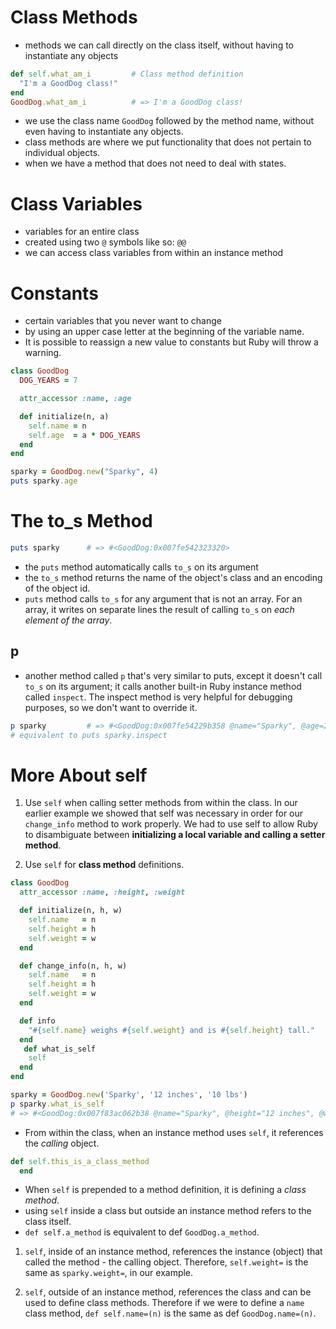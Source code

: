 # Class Methods

- methods we can call directly on the class itself, without having to instantiate any objects

```rb
def self.what_am_i         # Class method definition
  "I'm a GoodDog class!"
end
GoodDog.what_am_i          # => I'm a GoodDog class!
```

- we use the class name ```GoodDog``` followed by the method name, without even having to instantiate any objects.
- class methods are where we put functionality that does not pertain to individual objects.
- when we have a method that does not need to deal with states.

# Class Variables

- variables for an entire class
- created using two ```@``` symbols like so: ```@@```
- we can access class variables from within an instance method

# Constants

- certain variables that you never want to change
- by using an upper case letter at the beginning of the variable name.
- It is possible to reassign a new value to constants but Ruby will throw a warning.

```rb
class GoodDog
  DOG_YEARS = 7

  attr_accessor :name, :age

  def initialize(n, a)
    self.name = n
    self.age  = a * DOG_YEARS
  end
end

sparky = GoodDog.new("Sparky", 4)
puts sparky.age 
```

# The to_s Method

```rb
puts sparky      # => #<GoodDog:0x007fe542323320>
```

- the ```puts``` method automatically calls ```to_s``` on its argument
- the ```to_s``` method returns the name of the object's class and an encoding of the object id.
- ```puts``` method calls ```to_s``` for any argument that is not an array. For an array, it writes on separate lines the result of calling ```to_s``` on *each element of the array*.

## p

- another method called ```p``` that's very similar to puts, except it doesn't call ```to_s``` on its argument; it calls another built-in Ruby instance method called ```inspect```. The inspect method is very helpful for debugging purposes, so we don't want to override it.

```rb
p sparky         # => #<GoodDog:0x007fe54229b358 @name="Sparky", @age=28>
# equivalent to puts sparky.inspect
```

# More About self

1. Use ```self``` when calling setter methods from within the class. In our earlier example we showed that self was necessary in order for our ```change_info``` method to work properly. We had to use self to allow Ruby to disambiguate between **initializing a local variable and calling a setter method**.

2. Use ```self``` for **class method** definitions.

```rb
class GoodDog
  attr_accessor :name, :height, :weight

  def initialize(n, h, w)
    self.name   = n
    self.height = h
    self.weight = w
  end

  def change_info(n, h, w)
    self.name   = n
    self.height = h
    self.weight = w
  end

  def info
    "#{self.name} weighs #{self.weight} and is #{self.height} tall."
  end
   def what_is_self
    self
  end
end

sparky = GoodDog.new('Sparky', '12 inches', '10 lbs')
p sparky.what_is_self
# => #<GoodDog:0x007f83ac062b38 @name="Sparky", @height="12 inches", @weight="10 lbs">

```

- From within the class, when an instance method uses ```self```, it references the *calling* object.

```rb
def self.this_is_a_class_method
  end
```

- When ```self``` is prepended to a method definition, it is defining a *class method*.
- using ```self``` inside a class but outside an instance method refers to the class itself.
- ```def self.a_method``` is equivalent to def ```GoodDog.a_method```.

1. ```self```, inside of an instance method, references the instance (object) that called the method - the calling object. Therefore, ```self.weight=``` is the same as ```sparky.weight=```, in our example.

2. ```self```, outside of an instance method, references the class and can be used to define class methods. Therefore if we were to define a ```name``` class method, ```def self.name=(n)``` is the same as def ```GoodDog.name=(n)```.
